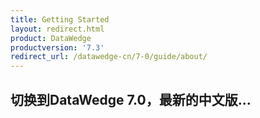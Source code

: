 ```yaml
---
title: Getting Started
layout: redirect.html
product: DataWedge
productversion: '7.3'
redirect_url: /datawedge-cn/7-0/guide/about/
---
```


## 切换到DataWedge 7.0，最新的中文版...


